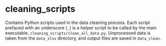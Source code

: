 # cleaning_scripts

Contains Python scripts used in the data cleaning process. Each script prefaced
with an underscore (`_`) is a helper script to be called by the main
executable, `cleaning_scripts/clean_all_data.py`. Unprocessed data is taken
from the `data_xlsx` directory, and output files are saved in `data_clean`.
